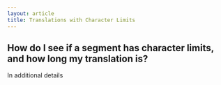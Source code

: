```yaml
---
layout: article
title: Translations with Character Limits
---
```


## How do I see if a segment has character limits, and how long my translation is?
In additional details 

